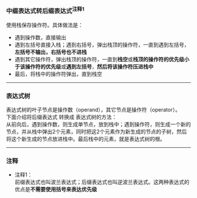 ### 中缀表达式转后缀表达式<sup>注释1</sup>

使用栈保存操作符。具体做法是：

* 遇到操作数，直接输出
* 遇到左括号直接入栈；遇到右括号，弹出栈顶的操作符，一直到遇到左括号，**左括号不输出，右括号也不进栈**
* 遇到其它操作符，弹出栈顶的操作符，一直到**栈空**或**栈顶的操作符的优先级小于该操作符的优先级**或**遇到左括号**，**然后将该操作符压进栈中**
* 最后，将栈中的操作符弹出，直到栈空

---

### 表达式树

表达式树的叶子节点是操作数（operand），其它节点是操作符（operator）。  
下面介绍将后缀表达式 转换成 表达式树的方法：  
从前向后，遇到操作数，则生成单节点，放到栈中；遇到操作符，则生成一个新的节点，并从栈中弹出2个元素，同时把这2个元素作为新生成的节点的子树，然后将这个新生成的节点放进栈中。最后栈中的元素，就是表达式树的根。  

---

### 注释

* 注释1：  
前缀表达式也叫波兰表达式；后缀表达式也叫逆波兰表达式。这两种表达式的优点是**不需要使用括号来表达优先级**  

